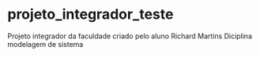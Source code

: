 # projeto_integrador_teste
Projeto integrador da faculdade criado pelo aluno Richard Martins 
Diciplina modelagem de sistema 
